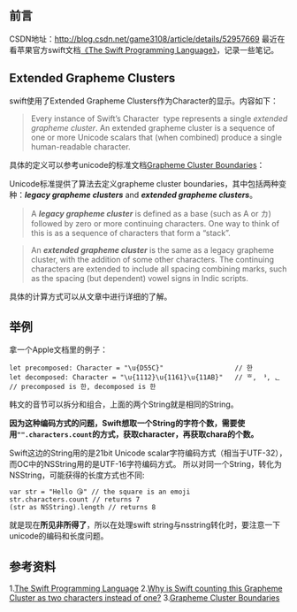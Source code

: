 ## 前言
CSDN地址：http://blog.csdn.net/game3108/article/details/52957669
最近在看苹果官方swift文档[《The Swift Programming Language》](https://developer.apple.com/library/prerelease/content/documentation/Swift/Conceptual/Swift_Programming_Language/index.html#//apple_ref/doc/uid/TP40014097-CH3-ID0)，记录一些笔记。

## Extended Grapheme Clusters

swift使用了Extended Grapheme Clusters作为Character的显示。内容如下：
>Every instance of Swift’s Character
 type represents a single *extended grapheme cluster*. An extended grapheme cluster is a sequence of one or more Unicode scalars that (when combined) produce a single human-readable character.

具体的定义可以参考unicode的标准文档[Grapheme Cluster Boundaries](http://www.unicode.org/reports/tr29/#Grapheme_Cluster_Boundaries)：

Unicode标准提供了算法去定义grapheme cluster boundaries，其中包括两种变种：***legacy grapheme clusters*** and ***extended grapheme clusters***。

>A ***legacy grapheme cluster*** is defined as a base (such as A or カ) followed by zero or more continuing characters. One way to think of this is as a sequence of characters that form a “stack”.

>An ***extended grapheme cluster*** is the same as a legacy grapheme cluster, with the addition of some other characters. The continuing characters are extended to include all spacing combining marks, such as the spacing (but dependent) vowel signs in Indic scripts.

具体的计算方式可以从文章中进行详细的了解。

## 举例

拿一个Apple文档里的例子：
```
let precomposed: Character = "\u{D55C}"                  // 한
let decomposed: Character = "\u{1112}\u{1161}\u{11AB}"   // ᄒ, ᅡ, ᆫ
// precomposed is 한, decomposed is 한
```
韩文的音节可以拆分和组合，上面的两个String就是相同的String。

**因为这种编码方式的问题，Swift想取一个String的字符个数，需要使用``"".characters.count``的方式，获取character，再获取chara的个数。**

Swift这边的String用的是21bit Unicode scalar字符编码方式（相当于UTF-32），而OC中的NSString用的是UTF-16字符编码方式。
所以对同一个String，转化为NSString，可能获得的长度方式也不同:

```
var str = "Hello 😘" // the square is an emoji
str.characters.count // returns 7
(str as NSString).length // returns 8
```
就是现在**所见非所得了**，所以在处理swift string与nsstring转化时，要注意一下unicode的编码和长度问题。

## 参考资料
1.[The Swift Programming Language](https://developer.apple.com/library/prerelease/content/documentation/Swift/Conceptual/Swift_Programming_Language/index.html#//apple_ref/doc/uid/TP40014097-CH3-ID0)
2.[Why is Swift counting this Grapheme Cluster as two characters instead of one?](http://stackoverflow.com/questions/35823611/why-is-swift-counting-this-grapheme-cluster-as-two-characters-instead-of-one)
3.[Grapheme Cluster Boundaries](http://www.unicode.org/reports/tr29/#Grapheme_Cluster_Boundaries)
